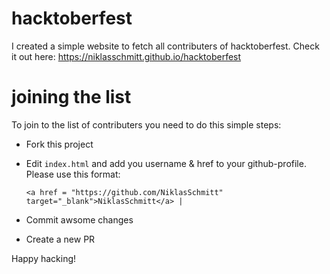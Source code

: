 # hacktoberfest
I created a simple website to fetch all contributers of hacktoberfest. Check it out here: https://niklasschmitt.github.io/hacktoberfest

# joining the list
To join to the list of contributers you need to do this simple steps:
* Fork this project
* Edit `index.html` and add you username & href to your github-profile. Please use this format:

  `<a href = "https://github.com/NiklasSchmitt" target="_blank">NiklasSchmitt</a> |`

* Commit awsome changes
* Create a new PR

Happy hacking!
